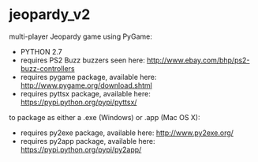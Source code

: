 # jeopardy_v2
multi-player Jeopardy game using PyGame:

- PYTHON 2.7
- requires PS2 Buzz buzzers seen here: http://www.ebay.com/bhp/ps2-buzz-controllers
- requires pygame package, available here: http://www.pygame.org/download.shtml
- requires pyttsx package, available here: https://pypi.python.org/pypi/pyttsx/

to package as either a .exe (Windows) or .app (Mac OS X):

- requires py2exe package, available here: http://www.py2exe.org/
- requires py2app package, available here: https://pypi.python.org/pypi/py2app/